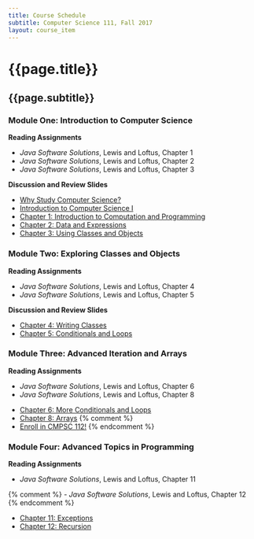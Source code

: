 ```yaml
---
title: Course Schedule
subtitle: Computer Science 111, Fall 2017
layout: course_item
---
```


# {{page.title}}
## {{page.subtitle}}

### Module One: Introduction to Computer Science

**Reading Assignments**

- <em>Java Software Solutions</em>, Lewis and Loftus, Chapter 1
- <em>Java Software Solutions</em>, Lewis and Loftus, Chapter 2
- <em>Java Software Solutions</em>, Lewis and Loftus, Chapter 3

**Discussion and Review Slides**

<ul>

<li> <a target="_blank" href ="{{site.baseurl}}teaching/cs111F2017/provide/slides/cs111_whystudycomputerscience.html">Why Study Computer Science?</a>
<li> <a target="_blank" href ="{{site.baseurl}}teaching/cs111F2017/provide/slides/cs111_introduction.html">Introduction to Computer Science I</a>
<li> <a target="_blank" href ="{{site.baseurl}}teaching/cs111F2017/provide/slides/cs111_chapter1.html">Chapter 1: Introduction to Computation and Programming</a>
<li> <a target="_blank" href ="{{site.baseurl}}teaching/cs111F2017/provide/slides/cs111_chapter2.html">Chapter 2: Data and Expressions</a>
<li> <a target="_blank" href ="{{site.baseurl}}teaching/cs111F2017/provide/slides/cs111_chapter3.html">Chapter 3: Using Classes and Objects</a>

</ul>

### Module Two: Exploring Classes and Objects

**Reading Assignments**

- <em>Java Software Solutions</em>, Lewis and Loftus, Chapter 4
- <em>Java Software Solutions</em>, Lewis and Loftus, Chapter 5

**Discussion and Review Slides**

<ul>

<li> <a target="_blank" href ="{{site.baseurl}}teaching/cs111F2017/provide/slides/cs111_chapter4.html">Chapter 4: Writing Classes</a>
<li> <a target="_blank" href ="{{site.baseurl}}teaching/cs111F2017/provide/slides/cs111_chapter5.html">Chapter 5: Conditionals and Loops</a>

</ul>

### Module Three: Advanced Iteration and Arrays

**Reading Assignments**

- <em>Java Software Solutions</em>, Lewis and Loftus, Chapter 6
- <em>Java Software Solutions</em>, Lewis and Loftus, Chapter 8

<ul>

  <li> <a target="_blank" href ="{{site.baseurl}}teaching/cs111F2017/provide/slides/cs111_chapter6.html">Chapter 6: More Conditionals and Loops</a>
  <li> <a target="_blank" href ="{{site.baseurl}}teaching/cs111F2017/provide/slides/cs111_chapter8.html">Chapter 8: Arrays</a>
  {% comment %} <li> <a target="_blank" href ="{{site.baseurl}}teaching/cs111F2017/provide/slides/cs111_advertise112.html">Enroll in CMPSC 112!</a> {% endcomment %}

</ul>

### Module Four: Advanced Topics in Programming

**Reading Assignments**

- <em>Java Software Solutions</em>, Lewis and Loftus, Chapter 11

{% comment %} - <em>Java Software Solutions</em>, Lewis and Loftus, Chapter 12 {% endcomment %}

<ul>

  <li> <a target="_blank" href ="{{site.baseurl}}teaching/cs111F2017/provide/slides/cs111_chapter11.html">Chapter 11: Exceptions</a>
  <li> <a target="_blank" href ="{{site.baseurl}}teaching/cs111F2017/provide/slides/cs111_chapter12.html">Chapter 12: Recursion</a>

</ul>
